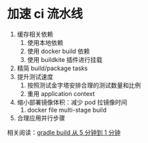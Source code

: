 # 加速 ci 流水线

1. 缓存相关依赖
   1. 使用本地依赖
   2. 使用 docker build 依赖
   3. 使用 buildkite 插件进行挂载
2. 精简 build/package tasks
3. 提升测试速度
   1. 按照测试金字塔安排合理的测试数量和比例
   2. 重用 application context
4. 缩小部署镜像体积：减少 pod 拉镜像时间
   1. docker file multi-stage build
5. 合理应用并行步骤

相关阅读：[gradle build 从 5 分钟到 1 分钟](gradle-build-optimization.md)
